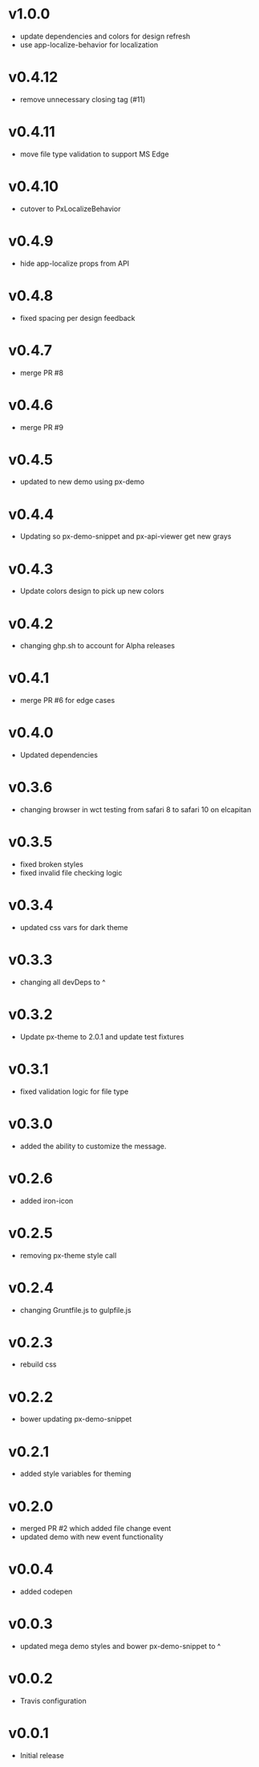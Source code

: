 v1.0.0
==================
* update dependencies and colors for design refresh
* use app-localize-behavior for localization

v0.4.12
==================
* remove unnecessary closing tag (#11)

v0.4.11
==================
* move file type validation to support MS Edge

v0.4.10
==================
* cutover to PxLocalizeBehavior

v0.4.9
==================
* hide app-localize props from API

v0.4.8
==================
* fixed spacing per design feedback

v0.4.7
==================
* merge PR #8

v0.4.6
==================
* merge PR #9

v0.4.5
==================
* updated to new demo using px-demo

v0.4.4
==================
* Updating so px-demo-snippet and px-api-viewer get new grays

v0.4.3
==================
* Update colors design to pick up new colors

v0.4.2
==================
* changing ghp.sh to account for Alpha releases

v0.4.1
==================
* merge PR #6 for edge cases

v0.4.0
==================
* Updated dependencies

v0.3.6
==================
* changing browser in wct testing from safari 8 to safari 10 on elcapitan

v0.3.5
==================
* fixed broken styles
* fixed invalid file checking logic

v0.3.4
==================
* updated css vars for dark theme

v0.3.3
==================
* changing all devDeps to ^

v0.3.2
==================
* Update px-theme to 2.0.1 and update test fixtures

v0.3.1
==================
* fixed validation logic for file type

v0.3.0
==================
* added the ability to customize the message.

v0.2.6
==================
* added iron-icon

v0.2.5
==================
* removing px-theme style call


v0.2.4
==================
* changing Gruntfile.js to gulpfile.js

v0.2.3
==================
* rebuild css

v0.2.2
==================
* bower updating px-demo-snippet

v0.2.1
==================
* added style variables for theming

v0.2.0
==================
* merged PR #2 which added file change event
* updated demo with new event functionality

v0.0.4
==================
* added codepen

v0.0.3
==================
* updated mega demo styles and bower px-demo-snippet to ^

v0.0.2
==================
* Travis configuration

v0.0.1
==================
* Initial release
